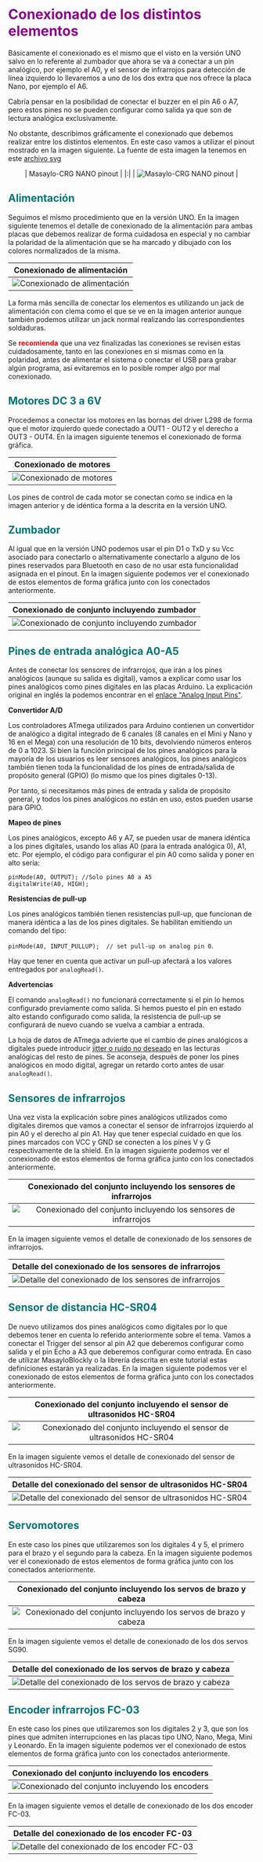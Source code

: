 # <FONT COLOR=#8B008B>Conexionado de los distintos elementos</FONT>
Básicamente el conexionado es el mismo que el visto en la versión UNO salvo en lo referente al zumbador que ahora se va a conectar a un pin analógico, por ejemplo el A0, y el sensor de infrarrojos para detección de línea izquierdo lo llevaremos a uno de los dos extra que nos ofrece la placa Nano, por ejemplo el A6.

Cabría pensar en la posibilidad de conectar el buzzer en el pin A6 o A7, pero estos pines no se pueden configurar como salida ya que son de lectura analógica exclusivamente.

No obstante, describimos gráficamente el conexionado que debemos realizar entre los distintos elementos. En este caso vamos a utilizar el pinout mostrado en la imagen siguiente. La fuente de esta imagen la tenemos en este [archivo svg](../../img/conexionado-pruebas/Nano/Masaylo-Nano-shield-pinout.svg)

<center>

| Masaylo-CRG NANO pinout |
|:|
| ![Masaylo-CRG NANO pinout](../../img/conexionado-pruebas/Nano/Masaylo-NANO-pinout.png) |

</center>

## <FONT COLOR=#007575>**Alimentación**</font>
Seguimos el mismo procedimiento que en la versión UNO. En la imagen siguiente tenemos el detalle de conexionado de la alimentación para ambas placas que debemos realizar de forma cuidadosa en especial y no cambiar la polaridad de la alimentación que se ha marcado y dibujado con los colores normalizados de la misma.

<center>

| Conexionado de alimentación |
|:-:|
| ![Conexionado de alimentación](../../img/conexionado-pruebas/Nano/Alimentacion.png) |

</center>

La forma más sencilla de conectar los elementos es utilizando un jack de alimentación con clema como el que se ve en la imagen anterior aunque también podemos utilizar un jack normal realizando las correspondientes soldaduras.

Se **<FONT COLOR=#FF0000>recomienda</FONT>** que una vez finalizadas las conexiones se revisen estas cuidadosamente, tanto en las conexiones en si mismas como en la polaridad, antes de alimentar el sistema o conectar el USB para grabar algún programa, así evitaremos en lo posible romper algo por mal conexionado.

## <FONT COLOR=#007575>**Motores DC 3 a 6V**</font>
Procedemos a conectar los motores en las bornas del driver L298 de forma que el motor izquierdo quede conectado a OUT1 - OUT2 y el derecho a OUT3 - OUT4. En la imagen siguiente tenemos el conexionado de forma gráfica.

<center>

| Conexionado de motores |
|:-:|
| ![Conexionado de motores](../../img/conexionado-pruebas/Nano/motores.png) |

</center>

Los pines de control de cada motor se conectan como se indica en la imagen anterior y de idéntica forma a la descrita en la versión UNO.

## <FONT COLOR=#007575>**Zumbador**</font>
Al igual que en la versión UNO podemos usar el pin D1 o TxD y su Vcc asociado para conectarlo o alternativamente conectarlo a alguno de los pines reservados para Bluetooth en caso de no usar esta funcionalidad asignada en el pinout. En la imagen siguiente podemos ver el conexionado de estos elementos de forma gráfica junto con los conectados anteriormente.

<center>

| Conexionado de conjunto incluyendo zumbador |
|:-:|
| ![Conexionado de conjunto incluyendo zumbador](../../img/conexionado-pruebas/Nano/conex-con-buzzer.png) |

</center>

## <FONT COLOR=#007575>**Pines de entrada analógica A0-A5**</font>
Antes de conectar los sensores de infrarrojos, que irán a los pines analógicos (aunque su salida es digital), vamos a explicar como usar los pines analógicos como pines digitales en las placas Arduino. La explicación original en inglés la podemos encontrar en el [enlace "Analog Input Pins"](https://www.arduino.cc/en/Tutorial/Foundations/AnalogInputPins#.U0mLZ_l_tyU).

**Convertidor A/D**

Los controladores ATmega utilizados para Arduino contienen un convertidor de analógico a digital integrado de 6 canales (8 canales en el Mini y Nano y 16 en el Mega) con una resolución de 10 bits, devolviendo números enteros de 0 a 1023. Si bien la función principal de los pines analógicos para la mayoría de los usuarios es leer sensores analógicos, los pines analógicos también tienen toda la funcionalidad de los pines de entrada/salida de propósito general (GPIO) (lo mismo que los pines digitales 0-13).

Por tanto, si necesitamos más pines de entrada y salida de propósito general, y todos los pines analógicos no están en uso, estos pueden usarse para GPIO.

**Mapeo de pines**

Los pines analógicos, excepto A6 y A7, se pueden usar de manera idéntica a los pines digitales, usando los alias A0 (para la entrada analógica 0), A1, etc. Por ejemplo, el código para configurar el pin A0 como salida y poner en alto sería:

~~~
pinMode(A0, OUTPUT); //Solo pines A0 a A5
digitalWrite(A0, HIGH);
~~~

**Resistencias de pull-up**

Los pines analógicos también tienen resistencias pull-up, que funcionan de manera idéntica a las de los pines digitales. Se habilitan emitiendo un comando del tipo:

`pinMode(A0, INPUT_PULLUP);  // set pull-up on analog pin 0`.

Hay que tener en cuenta que activar un pull-up afectará a los valores entregados por `analogRead()`.

**Advertencias**

El comando `analogRead()` no funcionará correctamente si el pin lo hemos configurado previamente como salida.
Si hemos puesto el pin en estado alto estando configurado como salida, la resistencia de pull-up se configurará de nuevo cuando se vuelva a cambiar a entrada.

La hoja de datos de ATmega advierte que el cambio de pines analógicos a digitales puede introducir [jitter o ruido no deseado](https://es.wikipedia.org/wiki/Jitter#:~:text=Se%20denomina%20jitter%20o%20fluctuaci%C3%B3n,se%C3%B1al%20de%20ruido%20no%20deseada.&text=El%20jitter%20es%20la%20primera%20consecuencia%20de%20un%20retraso%20de%20la%20se%C3%B1al.) en las lecturas analógicas del resto de pines. Se aconseja, después de poner los pines analógicos en modo digital, agregar un retardo corto antes de usar `analogRead()`.

## <FONT COLOR=#007575>**Sensores de infrarrojos**</font>
Una vez vista la explicación sobre pines analógicos utilizados como digitales diremos que vamos a conectar el sensor de infrarrojos izquierdo al pin A0 y el derecho al pin A1. Hay que tener especial cuidado en que los pines marcados con VCC y GND se conecten a los pines V y G respectivamente de la shield. En la imagen siguiente podemos ver el conexionado de estos elementos de forma gráfica junto con los conectados anteriormente.

<center>

| Conexionado del conjunto incluyendo los sensores de infrarrojos  |
|:-:|
| ![Conexionado del conjunto incluyendo los sensores de infrarrojos](../../img/conexionado-pruebas/Nano/conex-con-sens-IR.png) |

</center>

En la imagen siguiente vemos el detalle de conexionado de los sensores de infrarrojos.

<center>

| Detalle del conexionado de los sensores de infrarrojos  |
|:-:|
| ![Detalle del conexionado de los sensores de infrarrojos](../../img/conexionado-pruebas/Nano/conex-IR.png) |

</center>

## <FONT COLOR=#007575>**Sensor de distancia HC-SR04**</font>
De nuevo utilizamos dos pines analógicos como digitales por lo que debemos tener en cuenta lo referido anteriormente sobre el tema. Vamos a conectar el Trigger del sensor al pin A2 que deberemos configurar como salida y el pin Echo a A3 que deberemos configurar como entrada. En caso de utilizar MasayloBlockly o la librería descrita en este tutorial estas definiciones estarán ya realizadas. En la imagen siguiente podemos ver el conexionado de estos elementos de forma gráfica junto con los conectados anteriormente.

<center>

| Conexionado del conjunto incluyendo el sensor de ultrasonidos HC-SR04 |
|:-:|
| ![Conexionado del conjunto incluyendo el sensor de ultrasonidos HC-SR04](../../img/conexionado-pruebas/Nano/conex-con-ultrasonidos.png) |

</center>

En la imagen siguiente vemos el detalle de conexionado del sensor de ultrasonidos HC-SR04.

<center>

| Detalle del conexionado del sensor de ultrasonidos HC-SR04 |
|:-:|
| ![Detalle del conexionado del sensor de ultrasonidos HC-SR04](../../img/conexionado-pruebas/Nano/conex-ultrasonidos.png) |

</center>

## <FONT COLOR=#007575>**Servomotores**</font>
En este caso los pines que utilizaremos son los digitales 4 y 5, el primero para el brazo y el segundo para la cabeza. En la imagen siguiente podemos ver el conexionado de estos elementos de forma gráfica junto con los conectados anteriormente.

<center>

| Conexionado del conjunto incluyendo los servos de brazo y cabeza |
|:-:|
| ![Conexionado del conjunto incluyendo los servos de brazo y cabeza](../../img/conexionado-pruebas/Nano/conex-con-servos.png) |

</center>

En la imagen siguiente vemos el detalle de conexionado de los dos servos SG90.

<center>

| Detalle del conexionado de los servos de brazo y cabeza |
|:-:|
| ![Detalle del conexionado de los servos de brazo y cabeza](../../img/conexionado-pruebas/Nano/conex-servos.png) |

</center>

## <FONT COLOR=#007575>**Encoder infrarrojos FC-03**</font>
En este caso los pines que utilizaremos son los digitales 2 y 3, que son los pines que admiten interrupciones en las placas tipo UNO, Nano, Mega, Mini y Leonardo. En la imagen siguiente podemos ver el conexionado de estos elementos de forma gráfica junto con los conectados anteriormente.

<center>

| Conexionado del conjunto incluyendo los encoders |
|:-:|
| ![Conexionado del conjunto incluyendo los encoders](../../img/conexionado-pruebas/Nano/conex-con-encoders.png) |

</center>

En la imagen siguiente vemos el detalle de conexionado de los dos encoder FC-03.

<center>

| Detalle del conexionado de los encoder FC-03 |
|:-:|
| ![Detalle del conexionado de los encoder FC-03](../../img/conexionado-pruebas/Nano/conex-encoders.png) |

</center>
